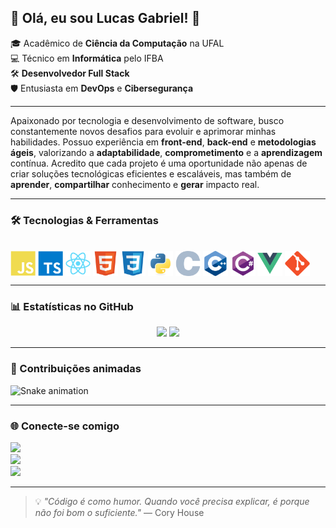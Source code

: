 ## 👋 Olá, eu sou Lucas Gabriel! 👋 
🎓 Acadêmico de **Ciência da Computação** na UFAL  
💻 Técnico em **Informática** pelo IFBA  
🛠️ **Desenvolvedor Full Stack**  
🛡️ Entusiasta em **DevOps** e **Cibersegurança**

<!-- 👁️🛠️🛡️💾📍🚀🪐🔱⚜️🌐👁️‍🗨️💭 -->

---
 
<!-- Sou apaixonado por tecnologia e desenvolvimento de software, motivado por novos desafios e pelo constante desejo de aprendizado e oportunidades para evoluir!
Possuo experiências em **front-end**, **back-end** e **metodologias ágeis**, apoiada por uma sólida base em lógica de programação, estruturas de dados e boas práticas de desenvolvimento.  
**Adaptável** a diferentes contextos, **proativo** com resultados e **dedicado** à evolução contínua das minhas habilidades.  
Acredito que cada projeto é uma oportunidade não apenas de criar soluções tecnológicas eficientes e escaláveis, mas também de **aprender**, **compartilhar** conhecimento e **gerar** impacto real.  -->

Apaixonado por tecnologia e desenvolvimento de software, busco constantemente novos desafios para evoluir e aprimorar minhas habilidades.
Possuo experiência em **front-end**, **back-end** e **metodologias ágeis**, valorizando a **adaptabilidade**, **comprometimento** e a **aprendizagem** contínua.
Acredito que cada projeto é uma oportunidade não apenas de criar soluções tecnológicas eficientes e escaláveis, mas também de **aprender**, **compartilhar** conhecimento e **gerar** impacto real. 

---

### 🛠️ Tecnologias & Ferramentas  
<div style="display: inline_block"><br>
  <img align="center" alt="JavaScript" height="40" width="40" src="https://raw.githubusercontent.com/devicons/devicon/master/icons/javascript/javascript-plain.svg">
  <img align="center" alt="TypeScript" height="40" width="40" src="https://raw.githubusercontent.com/devicons/devicon/master/icons/typescript/typescript-plain.svg">
  <img align="center" alt="React" height="40" width="40" src="https://raw.githubusercontent.com/devicons/devicon/master/icons/react/react-original.svg">
  <img align="center" alt="HTML5" height="40" width="40" src="https://raw.githubusercontent.com/devicons/devicon/master/icons/html5/html5-original.svg">
  <img align="center" alt="CSS3" height="40" width="40" src="https://raw.githubusercontent.com/devicons/devicon/master/icons/css3/css3-original.svg">
  <img align="center" alt="Python" height="40" width="40" src="https://raw.githubusercontent.com/devicons/devicon/master/icons/python/python-original.svg">
  <img align="center" alt="C" height="40" width="40" src="https://raw.githubusercontent.com/devicons/devicon/master/icons/c/c-original.svg">
  <img align="center" alt="C++" height="40" width="40" src="https://raw.githubusercontent.com/devicons/devicon/master/icons/cplusplus/cplusplus-original.svg">
  <img align="center" alt="CSharp" height="40" width="40" src="https://raw.githubusercontent.com/devicons/devicon/master/icons/csharp/csharp-original.svg">
  <img align="center" alt="Vue" height="40" width="40" src="https://raw.githubusercontent.com/devicons/devicon/master/icons/vuejs/vuejs-original.svg">
  <img align="center" alt="Git" height="40" width="40" src="https://raw.githubusercontent.com/devicons/devicon/master/icons/git/git-original.svg">
</div>  

---

### 📊 Estatísticas no GitHub  
<div align="center">
  <img height="180em" src="https://github-readme-stats.vercel.app/api?username=Lucas-Gabriel95&show_icons=true&theme=tokyonight&include_all_commits=true&count_private=true"/>
  <img height="180em" src="https://github-readme-stats.vercel.app/api/top-langs/?username=Lucas-Gabriel95&layout=compact&langs_count=7&theme=tokyonight"/>
</div>

---

### 🐍 Contribuições animadas  
![Snake animation](https://github.com/Lucas-Gabriel95/Lucas-Gabriel95/blob/output/github-contribution-grid-snake.svg)

---

### 🌐 Conecte-se comigo  
<a href="https://linkedin.com/in/lucasgabrieldev" target="_blank"><img src="https://img.shields.io/badge/-LinkedIn-%230077B5?style=for-the-badge&logo=linkedin&logoColor=white"></a>  
<a href="mailto:lucasgabriel.dev@gmail.com"><img src="https://img.shields.io/badge/-Gmail-%23333?style=for-the-badge&logo=gmail&logoColor=white"></a>  
<a href="https://instagram.com/lucasgabriel.dev" target="_blank"><img src="https://img.shields.io/badge/-Instagram-%23E4405F?style=for-the-badge&logo=instagram&logoColor=white"></a>  

---

> 💡 *"Código é como humor. Quando você precisa explicar, é porque não foi bom o suficiente."* — Cory House
